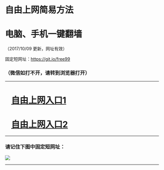 ﻿# 自由上网简易方法

# 电脑、手机一键翻墙

（2017/10/09 更新，网址有效）

固定短网址：https://git.io/free99

### （微信如打不开，请转到浏览器打开）


***





# &nbsp;&nbsp; <a href="http://ft868124683.fwq-tz-1001.info/fwqtz01.html?t=10090017181 " target="_blank">自由上网入口1</a>
# &nbsp;&nbsp; <a href="http://ft2242617157.fwq-tz-1002.info/fwqtz02.html?t=10090011009 " target="_blank">自由上网入口2</a>
***

### 请记住下图中固定短网址：

<img src="https://s3-us-west-2.amazonaws.com/fwq-1001/yjfq-20170905okok.png" /> 


***

